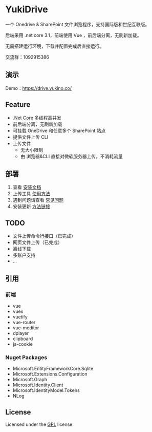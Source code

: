 # YukiDrive

一个 Onedrive &amp; SharePoint 文件浏览程序，支持国际版和世纪互联版。

后端采用 .net core 3.1，前端使用 Vue ，前后端分离，无刷新加载。

无需搭建运行环境，下载并配置完成后直接运行。

交流群：1092915386

## 演示
Demo：https://drive.yukino.co/

## Feature
+ .Net Core 多线程高并发  
+ 前后端分离，无刷新加载  
+ 可挂载 OneDrive 和任意多个 SharePoint 站点  
+ 提供文件上传 CLI
+ 上传文件
    + 无大小限制
    + 由 浏览器&CLI 直接对微软服务器上传，不消耗流量

## 部署

1. 查看 [安装文档](https://github.com/YukiCoco/YukiDrive/blob/master/doc/Usage.md)  
2. 上传工具 [使用方法](https://github.com/YukiCoco/YukiDrive/blob/master/doc/CLI-Usage.md)
3. 遇到问题请查看 [常见问题](https://github.com/YukiCoco/YukiDrive/blob/master/doc/FAQ.md)
4. 安装更新 [方法链接](https://github.com/YukiCoco/YukiDrive/blob/master/doc/Install-Update.md)

## TODO

+ 文件上传命令行接口（已完成）
+ 网页文件上传（已完成）
+ 离线下载
+ 多账户支持
+ ...

## 引用

### 前端

+ vue
+ vuex
+ vuetify
+ vue-router
+ vue-meditor
+ dplayer
+ clipboard
+ js-cookie

### Nuget Packages

+ Microsoft.EntityFrameworkCore.Sqlite
+ Microsoft.Extensions.Configuration
+ Microsoft.Graph
+ Microsoft.Identity.Client
+ Microsoft.IdentityModel.Tokens
+ NLog

## License

Licensed under the [GPL](https://github.com/YukiCoco/YukiDrive/blob/master/LICENSE) license.


